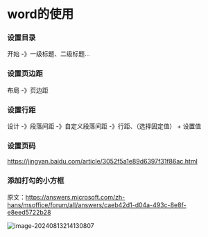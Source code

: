 # word的使用



### 设置目录

开始 -》一级标题、二级标题...

### 设置页边距

布局 -》页边距

### 设置行距

设计  -》段落间距 -》自定义段落间距 -》行距、（选择固定值） + 设置值



### 设置页码

https://jingyan.baidu.com/article/3052f5a1e89d6397f31f86ac.html



### 添加打勾的小方框

原文：https://answers.microsoft.com/zh-hans/msoffice/forum/all/answers/caeb42d1-d04a-493c-8e8f-e8eed5722b28

![image-20240813214130807](C:\Users\Gloom\AppData\Roaming\Typora\typora-user-images\image-20240813214130807.png)